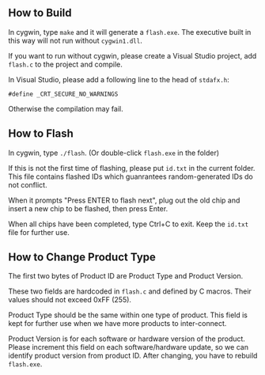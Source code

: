 How to Build
------------

In cygwin, type ```make``` and it will generate a ```flash.exe```. The executive built in this way will not run without ```cygwin1.dll```.

If you want to run without cygwin, please create a Visual Studio project, add ```flash.c``` to the project and compile.

In Visual Studio, please add a following line to the head of ```stdafx.h```:
```
#define _CRT_SECURE_NO_WARNINGS
```

Otherwise the compilation may fail.


How to Flash
------------

In cygwin, type ```./flash```. (Or double-click ```flash.exe``` in the folder)

If this is not the first time of flashing, please put ```id.txt``` in the current folder. This file contains flashed IDs which guanrantees random-generated IDs do not conflict.

When it prompts "Press ENTER to flash next", plug out the old chip and insert a new chip to be flashed, then press Enter.

When all chips have been completed, type Ctrl+C to exit. Keep the ```id.txt``` file for further use.


How to Change Product Type
--------------------------

The first two bytes of Product ID are Product Type and Product Version.

These two fields are hardcoded in ```flash.c``` and defined by C macros. Their values should not exceed 0xFF (255).

Product Type should be the same within one type of product. This field is kept for further use when we have more products to inter-connect.

Product Version is for each software or hardware version of the product. Please increment this field on each software/hardware update, so we can identify product version from product ID. After changing, you have to rebuild ```flash.exe```.


